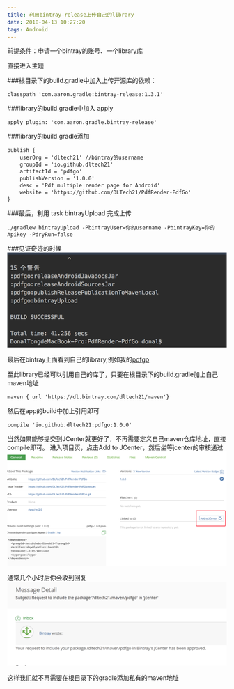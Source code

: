 ```yaml
---
title: 利用bintray-release上传自己的library
date: 2018-04-13 10:27:20
tags: Android
---
```


前提条件：申请一个bintray的账号、一个library库

直接进入主题

###根目录下的build.gradle中加入上传开源库的依赖：
```
classpath 'com.aaron.gradle:bintray-release:1.3.1'

```

###library的build.gradle中加入 apply
```
apply plugin: 'com.aaron.gradle.bintray-release'
```

<!-- more -->

###library的build.gradle添加
```
publish {
    userOrg = 'dltech21' //bintray的username
    groupId = 'io.github.dltech21' 
    artifactId = 'pdfgo'
    publishVersion = '1.0.0'
    desc = 'Pdf multiple render page for Android'
    website = 'https://github.com/DLTech21/PdfRender-PdfGo'
}
```

###最后，利用 task bintrayUpload 完成上传
```
./gradlew bintrayUpload -PbintrayUser=你的username -PbintrayKey=你的Apikey -PdryRun=false
```

###见证奇迹的时候
![](/assets/img/bintrayupload.png)

最后在bintray上面看到自己的library,例如我的[pdfgo](https://bintray.com/dltech21/maven/pdfgo)

至此library已经可以引用自己的库了，只要在根目录下的build.gradle加上自己maven地址

```
maven { url 'https://dl.bintray.com/dltech21/maven'}
```

然后在app的build中加上引用即可

```
compile 'io.github.dltech21:pdfgo:1.0.0'
```



当然如果能够提交到JCenter就更好了，不再需要定义自己maven仓库地址，直接compile即可。
进入项目页，点击Add to JCenter，然后坐等jcenter的审核通过
![](/assets/img/bintraysync.png)

通常几个小时后你会收到回复
![](/assets/img/bintrayok.png)

这样我们就不再需要在根目录下的gradle添加私有的maven地址

